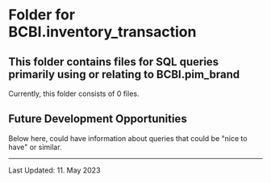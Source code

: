 # Folder for BCBI.inventory_transaction
This folder contains files for SQL queries primarily using or relating to BCBI.pim_brand
-------------------------------------------
Currently, this folder consists of 0 files.












Future Development Opportunities
-----------------------------------------
Below here, could have information about queries that could be "nice to have" or similar.  

------------------------------------------
Last Updated: 11. May 2023